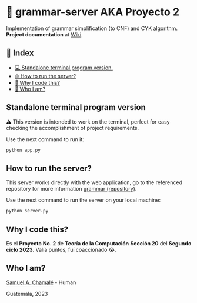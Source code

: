 # 🚀 grammar-server AKA Proyecto 2

Implementation of grammar simplification (to CNF) and CYK algorithm. **Project documentation** at [Wiki](https://github.com/chamale-rac/grammar-server/wiki).

## 📑 Index

- [💻 Standalone terminal program version.](#standalone-terminal-program-version)
- [🌐 How to run the server?](#how-to-run-the-server)
- [🤔 Why I code this?](#why-i-code-this)
- [🧐 Who I am?](#who-i-am)

## Standalone terminal program version

⚠️ This version is intended to work on the terminal,  perfect for easy checking the accomplishment of project requirements.

Use the next command to run it:

```bash
python app.py
```

## How to run the server?

This server works directly with the web application, go to the referenced repository for more information [grammar (repository)](https://github.com/chamale-rac/grammar).

Use the next command to run the server on your local machine:

```bash
python server.py
```

## Why I code this?

Es el **Proyecto No. 2** de **Teoría de la Computación** **Sección 20** del **Segundo ciclo 2023**. Valía puntos, fuí coaccionado 😭.

## Who I am?

[Samuel A. Chamalé](https://github.com/chamale-rac) - Human

Guatemala, 2023
